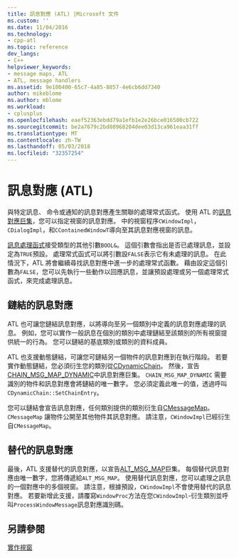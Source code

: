 ```yaml
---
title: 訊息對應 (ATL) |Microsoft 文件
ms.custom: ''
ms.date: 11/04/2016
ms.technology:
- cpp-atl
ms.topic: reference
dev_langs:
- C++
helpviewer_keywords:
- message maps, ATL
- ATL, message handlers
ms.assetid: 9e100400-65c7-4a85-8857-4e6cb6dd7340
author: mikeblome
ms.author: mblome
ms.workload:
- cplusplus
ms.openlocfilehash: eaef52363ebdd79a1efb1e2e26bce016500cb722
ms.sourcegitcommit: be2a7679c2bd80968204dee03d13ca961eaa31ff
ms.translationtype: MT
ms.contentlocale: zh-TW
ms.lasthandoff: 05/03/2018
ms.locfileid: "32357254"
---
```

# <a name="message-maps-atl"></a>訊息對應 (ATL)
與特定訊息、 命令或通知的訊息對應產生關聯的處理常式函式。 使用 ATL 的[訊息對應巨集](../atl/reference/message-map-macros-atl.md)，您可以指定視窗的訊息對應。 中的視窗程序`CWindowImpl`， `CDialogImpl`，和`CContainedWindowT`導向至其訊息對應視窗的訊息。  
  
 [訊息處理函式](../atl/message-handler-functions.md)接受類型的其他引數`BOOL&`。 這個引數會指出是否已處理訊息，並設定為`TRUE`預設。 處理常式函式可以將引數設`FALSE`表示它有未處理的訊息。 在此情況下，ATL 將會繼續尋找訊息對應中進一步的處理常式函數。 藉由設定這個引數為`FALSE`，您可以先執行一些動作以回應訊息，並讓預設處理或另一個處理常式函式，來完成處理訊息。  
  
## <a name="chained-message-maps"></a>鏈結的訊息對應  
 ATL 也可讓您鏈結訊息對應，以將導向至另一個類別中定義的訊息對應處理的訊息。 例如，您可以實作一般訊息在個別的類別中處理鏈結至該類別的所有視窗提供統一的行為。 您可以鏈結的基底類別或類別的資料成員。  
  
 ATL 也支援動態鏈結，可讓您可鏈結另一個物件的訊息對應到在執行階段。 若要實作動態鏈結，您必須衍生您的類別從[CDynamicChain](../atl/reference/cdynamicchain-class.md)。 然後，宣告[CHAIN_MSG_MAP_DYNAMIC](reference/message-map-macros-atl.md#chain_msg_map_dynamic)中訊息對應巨集。 `CHAIN_MSG_MAP_DYNAMIC` 需要識別的物件和訊息對應會將鏈結的唯一數字。 您必須定義此唯一的值，透過呼叫`CDynamicChain::SetChainEntry`。  
  
 您可以鏈結會宣告訊息對應，任何類別提供的類別衍生自[CMessageMap](../atl/reference/cmessagemap-class.md)。 `CMessageMap` 讓物件公開至其他物件其訊息對應。 請注意，`CWindowImpl`已經衍生自`CMessageMap`。  
  
## <a name="alternate-message-maps"></a>替代的訊息對應  
 最後，ATL 支援替代的訊息對應，以宣告[ALT_MSG_MAP](reference/message-map-macros-atl.md#alt_msg_map)巨集。 每個替代訊息對應由唯一數字，您將傳遞給`ALT_MSG_MAP`。 使用替代訊息對應，您可以處理之訊息的一個對應中的多個視窗。 請注意，根據預設，`CWindowImpl`不會使用替代的訊息對應。 若要新增此支援，請覆寫`WindowProc`方法在您`CWindowImpl`-衍生類別並呼叫`ProcessWindowMessage`訊息對應識別碼。  
  
## <a name="see-also"></a>另請參閱  
 [實作視窗](../atl/implementing-a-window.md)

